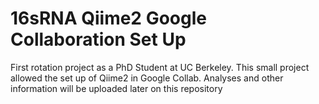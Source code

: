 # 16sRNA Qiime2 Google Collaboration Set Up

First rotation project as a PhD Student at UC Berkeley. 
This small project allowed the set up of Qiime2 in Google Collab. Analyses and other information will be uploaded later on this repository
